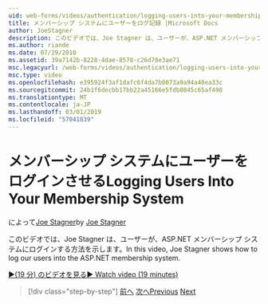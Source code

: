```yaml
---
uid: web-forms/videos/authentication/logging-users-into-your-membership-system
title: メンバーシップ システムにユーザーをログ記録 |Microsoft Docs
author: JoeStagner
description: このビデオでは、Joe Stagner は、ユーザーが、ASP.NET メンバーシップ システムにログインする方法を示します。
ms.author: riande
ms.date: 07/29/2010
ms.assetid: 39a7142b-8228-4dae-8578-c26d70e3ae71
msc.legacyurl: /web-forms/videos/authentication/logging-users-into-your-membership-system
msc.type: video
ms.openlocfilehash: e395924f3af1dafc6f4da7b0073a9a94a40ea33c
ms.sourcegitcommit: 24b1f6decbb17bb22a45166e5fdb0845c65af498
ms.translationtype: MT
ms.contentlocale: ja-JP
ms.lasthandoff: 03/01/2019
ms.locfileid: "57041839"
---
```

<a name="logging-users-into-your-membership-system"></a><span data-ttu-id="02474-103">メンバーシップ システムにユーザーをログインさせる</span><span class="sxs-lookup"><span data-stu-id="02474-103">Logging Users Into Your Membership System</span></span>
====================
<span data-ttu-id="02474-104">によって[Joe Stagner](https://github.com/JoeStagner)</span><span class="sxs-lookup"><span data-stu-id="02474-104">by [Joe Stagner](https://github.com/JoeStagner)</span></span>

<span data-ttu-id="02474-105">このビデオでは、Joe Stagner は、ユーザーが、ASP.NET メンバーシップ システムにログインする方法を示します。</span><span class="sxs-lookup"><span data-stu-id="02474-105">In this video, Joe Stagner shows how to log our users into the ASP.NET membership system.</span></span>

[<span data-ttu-id="02474-106">&#9654;(19 分) のビデオを見る</span><span class="sxs-lookup"><span data-stu-id="02474-106">&#9654; Watch video (19 minutes)</span></span>](https://channel9.msdn.com/Blogs/ASP-NET-Site-Videos/logging-users-into-your-membership-system)

> [!div class="step-by-step"]
> <span data-ttu-id="02474-107">[前へ](adding-users-to-your-membership-system.md)
> [次へ](implement-the-registration-verification-pattern.md)</span><span class="sxs-lookup"><span data-stu-id="02474-107">[Previous](adding-users-to-your-membership-system.md)
[Next](implement-the-registration-verification-pattern.md)</span></span>
